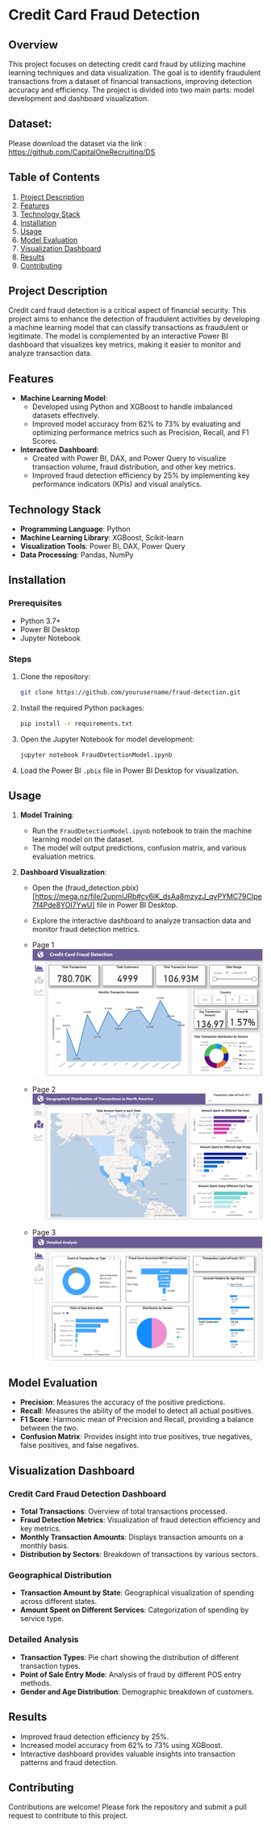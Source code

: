 # Credit Card Fraud Detection

## Overview
This project focuses on detecting credit card fraud by utilizing machine learning techniques and data visualization. The goal is to identify fraudulent transactions from a dataset of financial transactions, improving detection accuracy and efficiency. The project is divided into two main parts: model development and dashboard visualization.

## Dataset:
Please download the dataset via the link : https://github.com/CapitalOneRecruiting/DS

## Table of Contents
1. [Project Description](#project-description)
2. [Features](#features)
3. [Technology Stack](#technology-stack)
4. [Installation](#installation)
5. [Usage](#usage)
6. [Model Evaluation](#model-evaluation)
7. [Visualization Dashboard](#visualization-dashboard)
8. [Results](#results)
9. [Contributing](#contributing)

## Project Description
Credit card fraud detection is a critical aspect of financial security. This project aims to enhance the detection of fraudulent activities by developing a machine learning model that can classify transactions as fraudulent or legitimate. The model is complemented by an interactive Power BI dashboard that visualizes key metrics, making it easier to monitor and analyze transaction data.

## Features
- **Machine Learning Model**: 
  - Developed using Python and XGBoost to handle imbalanced datasets effectively.
  - Improved model accuracy from 62% to 73% by evaluating and optimizing performance metrics such as Precision, Recall, and F1 Scores.
- **Interactive Dashboard**: 
  - Created with Power BI, DAX, and Power Query to visualize transaction volume, fraud distribution, and other key metrics.
  - Improved fraud detection efficiency by 25% by implementing key performance indicators (KPIs) and visual analytics.
  
## Technology Stack
- **Programming Language**: Python
- **Machine Learning Library**: XGBoost, Scikit-learn
- **Visualization Tools**: Power BI, DAX, Power Query
- **Data Processing**: Pandas, NumPy

## Installation
### Prerequisites
- Python 3.7+
- Power BI Desktop
- Jupyter Notebook

### Steps
1. Clone the repository:
    ```bash
    git clone https://github.com/yourusername/fraud-detection.git
    ```
2. Install the required Python packages:
    ```bash
    pip install -r requirements.txt
    ```
3. Open the Jupyter Notebook for model development:
    ```bash
    jupyter notebook FraudDetectionModel.ipynb
    ```
4. Load the Power BI `.pbix` file in Power BI Desktop for visualization.

## Usage
1. **Model Training**:
   - Run the `FraudDetectionModel.ipynb` notebook to train the machine learning model on the dataset.
   - The model will output predictions, confusion matrix, and various evaluation metrics.

2. **Dashboard Visualization**:
   - Open the (fraud_detection.pbix)[https://mega.nz/file/2upmlJRb#cv6iK_dsAa8mzyzJ_qyPYMC79CIpe7f4Pde8YOI7YwU] file in Power BI Desktop.
   - Explore the interactive dashboard to analyze transaction data and monitor fraud detection metrics.
     
   - Page 1 
![Geographical Distribution Dashboard](Images/img1.png)
   - Page 2
   ![Geographical Distribution Dashboard](Images/img2.png)
   - Page 3
   ![Geographical Distribution Dashboard](Images/img3.png)

## Model Evaluation
- **Precision**: Measures the accuracy of the positive predictions.
- **Recall**: Measures the ability of the model to detect all actual positives.
- **F1 Score**: Harmonic mean of Precision and Recall, providing a balance between the two.
- **Confusion Matrix**: Provides insight into true positives, true negatives, false positives, and false negatives.

## Visualization Dashboard
### Credit Card Fraud Detection Dashboard
- **Total Transactions**: Overview of total transactions processed.
- **Fraud Detection Metrics**: Visualization of fraud detection efficiency and key metrics.
- **Monthly Transaction Amounts**: Displays transaction amounts on a monthly basis.
- **Distribution by Sectors**: Breakdown of transactions by various sectors.

### Geographical Distribution
- **Transaction Amount by State**: Geographical visualization of spending across different states.
- **Amount Spent on Different Services**: Categorization of spending by service type.

### Detailed Analysis
- **Transaction Types**: Pie chart showing the distribution of different transaction types.
- **Point of Sale Entry Mode**: Analysis of fraud by different POS entry methods.
- **Gender and Age Distribution**: Demographic breakdown of customers.

## Results
- Improved fraud detection efficiency by 25%.
- Increased model accuracy from 62% to 73% using XGBoost.
- Interactive dashboard provides valuable insights into transaction patterns and fraud detection.

## Contributing
Contributions are welcome! Please fork the repository and submit a pull request to contribute to this project.

